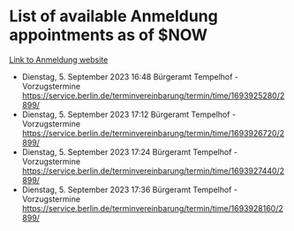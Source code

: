 # List of available Anmeldung appointments as of $NOW
[Link to Anmeldung website](https://service.berlin.de/terminvereinbarung/termin/tag.php?termin=1&anliegen[]=120686&dienstleisterlist=122210,122217,327316,122219,327312,122227,327314,122231,327346,122243,327348,122254,122252,329742,122260,329745,122262,329748,122271,327278,122273,327274,122277,327276,330436,122280,327294,122282,327290,122284,327292,122291,327270,122285,327266,122286,327264,122296,327268,150230,329760,122297,327286,122294,327284,122312,329763,122314,329775,122304,327330,122311,327334,122309,327332,317869,122281,327352,122279,329772,122283,122276,327324,122274,327326,122267,329766,122246,327318,122251,327320,122257,327322,122208,327298,122226,327300&herkunft=http%3A%2F%2Fservice.berlin.de%2Fdienstleistung%2F120686%2F)
- Dienstag, 5. September 2023 16:48 Bürgeramt Tempelhof - Vorzugstermine https://service.berlin.de/terminvereinbarung/termin/time/1693925280/2899/
- Dienstag, 5. September 2023 17:12 Bürgeramt Tempelhof - Vorzugstermine https://service.berlin.de/terminvereinbarung/termin/time/1693926720/2899/
- Dienstag, 5. September 2023 17:24 Bürgeramt Tempelhof - Vorzugstermine https://service.berlin.de/terminvereinbarung/termin/time/1693927440/2899/
- Dienstag, 5. September 2023 17:36 Bürgeramt Tempelhof - Vorzugstermine https://service.berlin.de/terminvereinbarung/termin/time/1693928160/2899/
